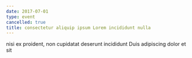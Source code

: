 ```yaml
---
date: 2017-07-01
type: event
cancelled: true
title: consectetur aliquip ipsum Lorem incididunt nulla
---
```

nisi ex proident, non cupidatat deserunt incididunt Duis adipiscing dolor et sit
